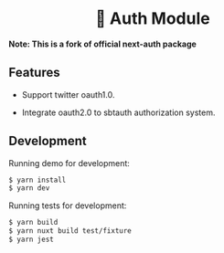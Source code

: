 <h1 align="center" >🔑 Auth Module</h1>

**Note: This is a fork of official next-auth package**

## Features

* Support twitter oauth1.0.

* Integrate oauth2.0 to sbtauth authorization system. 

## Development

Running demo for development:

```bash
$ yarn install
$ yarn dev
```

Running tests for development:

```bash
$ yarn build
$ yarn nuxt build test/fixture
$ yarn jest
```

